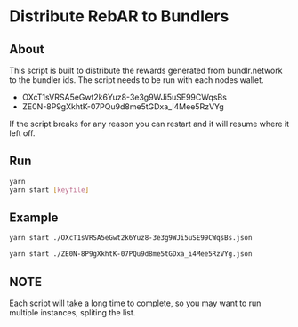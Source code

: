 # Distribute RebAR to Bundlers

## About

This script is built to distribute the rewards generated from bundlr.network to the bundler ids. The script needs to be run with each nodes wallet.

- OXcT1sVRSA5eGwt2k6Yuz8-3e3g9WJi5uSE99CWqsBs
- ZE0N-8P9gXkhtK-07PQu9d8me5tGDxa_i4Mee5RzVYg

If the script breaks for any reason you can restart and it will resume where it left off.

## Run

```sh
yarn
yarn start [keyfile]
``` 

## Example

```sh
yarn start ./OXcT1sVRSA5eGwt2k6Yuz8-3e3g9WJi5uSE99CWqsBs.json
```

```sh
yarn start ./ZE0N-8P9gXkhtK-07PQu9d8me5tGDxa_i4Mee5RzVYg.json
```

## NOTE

Each script will take a long time to complete, so you may want to run multiple instances, spliting the list.



